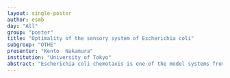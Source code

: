 ```yaml
---
layout: single-poster
author: esmb
day: "All"
group: "poster"
title: "Optimality of the sensory system of Escherichia coli"
subgroup: "OTHE"
presenter: "Kento  Nakamura"
institution: "University of Tokyo"
abstract: "Escherichia coli chemotaxis is one of the model systems from which we can obtain insights for understanding the biological sensory system. To realize chemotaxis, an E. coli cell has to detect temporal changes of ligand concentration caused by its motion based on noisy sensing of the ligand in the environment. How eﬃciently is the sensory system of E. coli designed to infer the dynamically changing environment behind the noise? While several works have analyzed the eﬀect of noise on the signaling pathway and predicted the necessary feature for the sensory system to operate against noise, these analyses relied on the linear response approximation, which may limit the predictive capacity of the model. In this work, we utilize the nonlinear ﬁltering theory to explore the requisite for information acquisition in chemotaxis. First, we derive the optimal dynamics for extracting the necessary information for chemotaxis, i.e., temporal concentration change. Then, we show how the derived dynamics can be linked to a biochemical model of the sensory system of E. coli. Furthermore, we demonstrate that the optimal dynamics obtained can reproduce a nonlinear response relation observed experimentally. These results indicate that the bacterial sensory system may be developed so as to obtain environmental information from a noisy and dynamic signal."
---
```

